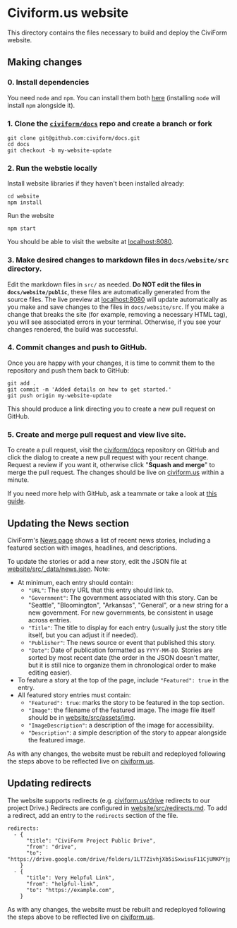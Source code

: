 # Civiform.us website

This directory contains the files necessary to build and deploy the CiviForm website.
## Making changes

### 0. Install dependencies
You need `node` and `npm`. You can install them both [here](https://nodejs.org/en/download/prebuilt-installer) (installing `node` will install `npm` alongside it).

### 1. Clone the [`civiform/docs`](https://github.com/civiform/docs) repo and create a branch or fork
```
git clone git@github.com:civiform/docs.git
cd docs
git checkout -b my-website-update
```
### 2. Run the webstie locally
Install website libraries if they haven't been installed already:
```
cd website
npm install
```
Run the website
```
npm start
```
You should be able to visit the website at [localhost:8080](http://localhost:8080).

### 3. Make desired changes to markdown files in `docs/website/src` directory.
Edit the markdown files in `src/` as needed. 
**Do NOT edit the files in `docs/website/public`**, these files are automatically generated from the source files. 
The live preview at [localhost:8080](http://localhost:8080) will update automatically as you make and save changes to the files in `docs/website/src`.
If you make a change that breaks the site (for example, removing a necessary HTML tag), you will see associated errors in your terminal. Otherwise, if you see your changes rendered, the build was successful.

### 4. Commit changes and push to GitHub.
Once you are happy with your changes, it is time to commit them to the repository and push them back to GitHub:
```
git add .
git commit -m 'Added details on how to get started.'
git push origin my-website-update
```
This should produce a link directing you to create a new pull request on GitHub.

### 5. Create and merge pull request and view live site.
To create a pull request, visit the [civiform/docs](https://github.com/civiform/docs) repository on GitHub and click the dialog to create a new pull request with your recent change.
Request a review if you want it, otherwise click "**Squash and merge**" to merge the pull request. The changes should be live on [civiform.us](https://civiform.us) within a minute.

If you need more help with GitHub, ask a teammate or take a look at [this guide](https://www.digitalocean.com/community/tutorials/how-to-create-a-pull-request-on-github).

## Updating the News section
CiviForm's [News page](https://civiform.us/news) shows a list of recent news stories, including a featured section with images, headlines, and descriptions. 

To update the stories or add a new story, edit the JSON file at [website/src/_data/news.json](https://github.com/civiform/docs/blob/main/website/src/_data/news.json).
Note:
* At minimum, each entry should contain:
    * `"URL"`: The story URL that this entry should link to.
    * `"Government"`: The government associated with this story. Can be "Seattle", "Bloomington", "Arkansas", "General", or a new string for a new government. For new governments, be consistent in usage across entries.
    * `"Title"`: The title to display for each entry (usually just the story title itself, but you can adjust it if needed).
    * `"Publisher"`: The news source or event that published this story.
    * `"Date"`: Date of publication formatted as `YYYY-MM-DD`. Stories are sorted by most recent date (the order in the JSON doesn't matter, but it is still nice to organize them in chronological order to make editing easier).
* To feature a story at the top of the page, include `"Featured": true` in the entry.
* All featured story entries must contain:
    * `"Featured": true`: marks the story to be featured in the top section.
    * `"Image"`: the filename of the featured image. The image file itself should be in [website/src/assets/img](https://github.com/civiform/docs/tree/main/website/src/assets/img).
    * `"ImageDescription"`: a description of the image for accessibility.
    * `"Description"`: a simple description of the story to appear alongside the featured image.

As with any changes, the website must be rebuilt and redeployed following the steps above to be reflected live on [civiform.us](https://civiform.us).

## Updating redirects
The website supports redirects (e.g. [civiform.us/drive](https://civiform.us/drive) redirects to our project Drive.)
Redirects are configured in [website/src/redirects.md](https://github.com/civiform/docs/blob/main/website/src/redirects.md). 
To add a redirect, add an entry to the `redirects` section of the file.
```
redirects:
  - {
      "title": "CiviForm Project Public Drive",
      "from": "drive",
      "to": "https://drive.google.com/drive/folders/1LT7ZivhjXb5iSxwisuF11CjUMKPYjpi0",
    }
  - {
      "title": Very Helpful Link",
      "from": "helpful-link",
      "to": "https://example.com",
    }
```
As with any changes, the website must be rebuilt and redeployed following the steps above to be reflected live on [civiform.us](https://civiform.us).
